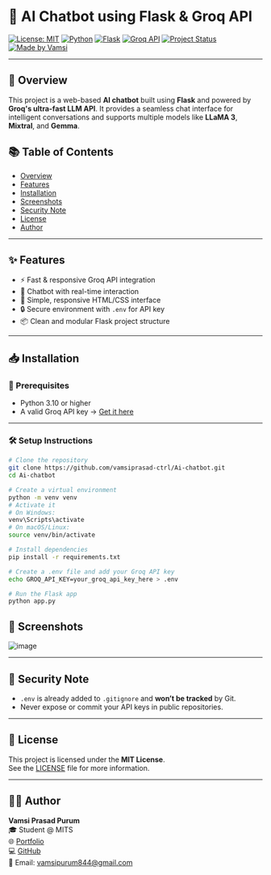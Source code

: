 # 🤖 AI Chatbot using Flask & Groq API

[![License: MIT](https://img.shields.io/badge/License-MIT-green.svg)](LICENSE)
[![Python](https://img.shields.io/badge/Python-3.10+-blue.svg)](https://www.python.org/)
[![Flask](https://img.shields.io/badge/Flask-2.x-orange.svg)](https://flask.palletsprojects.com/)
[![Groq API](https://img.shields.io/badge/Groq-LLM_API-purple.svg)](https://console.groq.com/)
[![Project Status](https://img.shields.io/badge/Status-Active-brightgreen.svg)]()
[![Made by Vamsi](https://img.shields.io/badge/Made%20by-Vamsi%20Prasad-red)](https://github.com/vamsiprasad-ctrl)

---

## 🌟 Overview

This project is a web-based **AI chatbot** built using **Flask** and powered by **Groq's ultra-fast LLM API**. It provides a seamless chat interface for intelligent conversations and supports multiple models like **LLaMA 3**, **Mixtral**, and **Gemma**.

## 📚 Table of Contents

- [Overview](#-overview)
- [Features](#-features)
- [Installation](#-installation)
- [Screenshots](#-screenshots)
- [Security Note](#-security-note)
- [License](#-license)
- [Author](#-author)

---

## ✨ Features

- ⚡ Fast & responsive Groq API integration
- 💬 Chatbot with real-time interaction
- 🎨 Simple, responsive HTML/CSS interface
- 🔒 Secure environment with `.env` for API key
- 📦 Clean and modular Flask project structure

---

## 📥 Installation

### 🔧 Prerequisites

- Python 3.10 or higher
- A valid Groq API key → [Get it here](https://console.groq.com/)

---
### 🛠️ Setup Instructions

```bash
# Clone the repository
git clone https://github.com/vamsiprasad-ctrl/Ai-chatbot.git
cd Ai-chatbot

# Create a virtual environment
python -m venv venv
# Activate it
# On Windows:
venv\Scripts\activate
# On macOS/Linux:
source venv/bin/activate

# Install dependencies
pip install -r requirements.txt

# Create a .env file and add your Groq API key
echo GROQ_API_KEY=your_groq_api_key_here > .env

# Run the Flask app
python app.py
```

## 📸 Screenshots

![image](https://github.com/user-attachments/assets/a91ed9b7-1464-4fd6-840d-0384212c42d4)

---
## 🔐 Security Note

- `.env` is already added to `.gitignore` and **won’t be tracked** by Git.
- Never expose or commit your API keys in public repositories.


---

## 📄 License

This project is licensed under the **MIT License**.  
See the [LICENSE](LICENSE) file for more information.


---



## 🧑‍💻 Author

**Vamsi Prasad Purum**  
🎓 Student @ MITS  
🌐 [Portfolio](https://vamsiprasadpurum-portfolio.netlify.app/)  
💻 [GitHub](https://github.com/vamsiprasad-ctrl)  
📧 Email: vamsipurum844@gmail.com 
